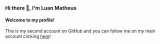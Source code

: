 ### Hi there 👋, I'm Luan Matheus

#### Welcome to my profile!

This is my second account on GitHub and you can follow me on my main account clicking [here](https://github.com/luanmarques1789)!
